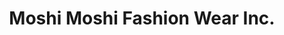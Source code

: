 ---
title: "Moshi Moshi Fashion Wear Inc."
url: /batangas-city/moshi-moshi-fashion-wear-inc/
shop: clothes
---